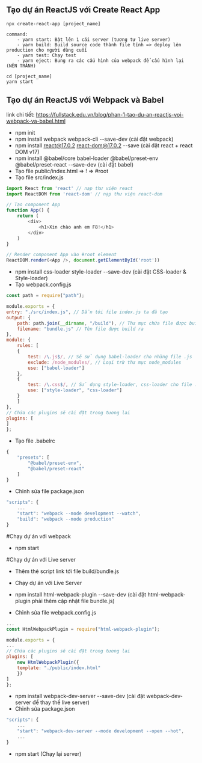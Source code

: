 ## Tạo dự án ReactJS với Create React App
```
npx create-react-app [project_name]

command: 
    - yarn start: Bật lên 1 cái server (tương tự live server)
    - yarn build: Build source code thành file tĩnh => deploy lên production cho người dùng cuối
    - yarn test: Chạy test
    - yarn eject: Bung ra các cấu hình của webpack để cấu hình lại (NÊN TRÁNH)

cd [project_name]
yarn start
```
## Tạo dự án ReactJS với Webpack và Babel
link chi tiết: https://fullstack.edu.vn/blog/phan-1-tao-du-an-reactjs-voi-webpack-va-babel.html
- npm init
- npm install webpack webpack-cli --save-dev (cài đặt webpack)
- npm install react@17.0.2 react-dom@17.0.2 --save (cài đặt react + react DOM v17)
- npm install @babel/core babel-loader @babel/preset-env @babel/preset-react --save-dev (cài đặt babel)
- Tạo file public/index.html => ! => #root
- Tạo file src/index.js
```javascript
import React from 'react' // nạp thư viện react
import ReactDOM from 'react-dom' // nạp thư viện react-dom

// Tạo component App
function App() {
    return (
        <div>
            <h1>Xin chào anh em F8!</h1>
        </div>
    )
}

// Render component App vào #root element
ReactDOM.render(<App />, document.getElementById('root'))
```
- npm install css-loader style-loader --save-dev (cài đặt CSS-loader & Style-loader)
- Tạo webpack.config.js
```javascript
const path = require("path");

module.exports = {
entry: "./src/index.js", // Dẫn tới file index.js ta đã tạo
output: {
    path: path.join(__dirname, "/build"), // Thư mục chứa file được build ra
    filename: "bundle.js" // Tên file được build ra
},
module: {
    rules: [
    {
        test: /\.js$/, // Sẽ sử dụng babel-loader cho những file .js
        exclude: /node_modules/, // Loại trừ thư mục node_modules
        use: ["babel-loader"]
    },
    {
        test: /\.css$/, // Sử dụng style-loader, css-loader cho file .css
        use: ["style-loader", "css-loader"]
    }
    ]
},
// Chứa các plugins sẽ cài đặt trong tương lai
plugins: [
]
};
```
- Tạo file .babelrc
```javascript
{
    "presets": [
        "@babel/preset-env",
        "@babel/preset-react"
    ]
}
```
- Chỉnh sửa file package.json
```javascript
"scripts": {
    ...
    "start": "webpack --mode development --watch",
    "build": "webpack --mode production"
}
```
#Chạy dự án với webpack
- npm start 

#Chạy dự án với Live server
- Thêm thẻ script link tới file build/bundle.js
        <script src="../build/bundle.js"></script>
- Chạy dự án với Live Server

- npm install html-webpack-plugin --save-dev (cài đặt html-webpack-plugin phải thêm cập nhật file bundle.js)
- Chỉnh sửa file webpack.config.js
```javascript
...
const HtmlWebpackPlugin = require("html-webpack-plugin");

module.exports = {
...
// Chứa các plugins sẽ cài đặt trong tương lai
plugins: [
    new HtmlWebpackPlugin({
    template: "./public/index.html"
    })
]
};
```
- npm install webpack-dev-server --save-dev (cài đặt webpack-dev-server để thay thế live server)
- Chỉnh sửa package.json
```javascript
"scripts": {
    ...
    "start": "webpack-dev-server --mode development --open --hot",
    ...
}
```
- npm start (Chạy lại server)
